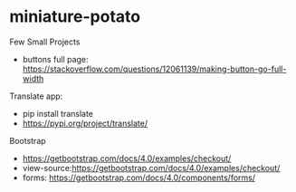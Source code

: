 # miniature-potato
Few Small Projects

- buttons full page: https://stackoverflow.com/questions/12061139/making-button-go-full-width

Translate app: 
- pip install translate
- https://pypi.org/project/translate/

Bootstrap
- https://getbootstrap.com/docs/4.0/examples/checkout/
- view-source:https://getbootstrap.com/docs/4.0/examples/checkout/
- forms: https://getbootstrap.com/docs/4.0/components/forms/